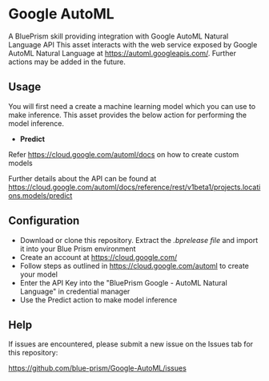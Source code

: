 # Google AutoML
A BluePrism skill providing integration with Google AutoML Natural Language API
This asset interacts with the web service exposed by Google AutoML Natural Language at <https://automl.googleapis.com/>. Further actions may be added in the future.

## Usage
You will first need a create a machine learning model which you can use to make inference. This asset provides the below action for performing the model inference.

* **Predict**

Refer <https://cloud.google.com/automl/docs> on how to create custom models

Further details about the API can be found at <https://cloud.google.com/automl/docs/reference/rest/v1beta1/projects.locations.models/predict>

## Configuration

* Download or clone this repository. Extract the *.bprelease file* and import it into your Blue Prism environment
* Create an account at <https://cloud.google.com/>
* Follow steps as outlined in <https://cloud.google.com/automl> to create your model
* Enter the API Key into the "BluePrism Google - AutoML Natural Language" in credential manager
* Use the Predict action to make model inference

## Help

If issues are encountered, please submit a new issue on the Issues tab for this repository:

https://github.com/blue-prism/Google-AutoML/issues

